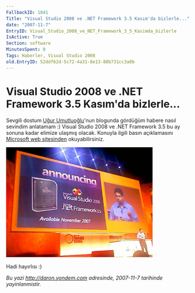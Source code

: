 ```yaml
---
FallbackID: 1841
Title: "Visual Studio 2008 ve .NET Framework 3.5 Kasım'da bizlerle..."
date: "2007-11-7"
EntryID: Visual_Studio_2008_ve_NET_Framework_3_5_Kasimda_bizlerle
IsActive: True
Section: software
MinutesSpent: 0
Tags: Haberler, Visual Studio 2008
old.EntryID: 52ddf62d-5c72-4a31-8e13-80b731cc3a0b
---
```

# Visual Studio 2008 ve .NET Framework 3.5 Kasım'da bizlerle...
Sevgili dostum [Uğur Umutluoğlu](http://umutluoglu.blogspot.com/)'nun
blogunda gördüğüm habere nasıl sevindim anlatamam :) Visual Studio 2008
ve .NET Framework 3.5 bu ay sonuna kadar elimize ulaşmış olacak. Konuyla
ilgili basın açıklamasını [Microsoft web
sitesinden](http://www.microsoft.com/presspass/press/2007/nov07/11-05TechEdDevelopersPR.mspx)
okuyabilirsiniz.

![](media/Visual_Studio_2008_ve_NET_Framework_3_5_Kasimda_bizlerle/06112007_1.jpg)

Hadi hayırlısı :)



*Bu yazi http://daron.yondem.com adresinde, 2007-11-7 tarihinde yayinlanmistir.*
